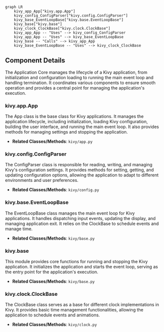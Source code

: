 ```mermaid
graph LR
    kivy_app_App["kivy.app.App"]
    kivy_config_ConfigParser["kivy.config.ConfigParser"]
    kivy_base_EventLoopBase["kivy.base.EventLoopBase"]
    kivy_base["kivy.base"]
    kivy_clock_ClockBase["kivy.clock.ClockBase"]
    kivy_app_App -- "Uses" --> kivy_config_ConfigParser
    kivy_app_App -- "Uses" --> kivy_base_EventLoopBase
    kivy_base -- "Calls" --> kivy_app_App
    kivy_base_EventLoopBase -- "Uses" --> kivy_clock_ClockBase
```

## Component Details

The Application Core manages the lifecycle of a Kivy application, from initialization and configuration loading to running the main event loop and handling termination. It coordinates various components to ensure smooth operation and provides a central point for managing the application's execution.

### kivy.app.App
The App class is the base class for Kivy applications. It manages the application lifecycle, including initialization, loading Kivy configuration, building the user interface, and running the main event loop. It also provides methods for managing settings and stopping the application.
- **Related Classes/Methods**: `kivy/app.py`

### kivy.config.ConfigParser
The ConfigParser class is responsible for reading, writing, and managing Kivy's configuration settings. It provides methods for setting, getting, and updating configuration options, allowing the application to adapt to different environments and user preferences.
- **Related Classes/Methods**: `kivy/config.py`

### kivy.base.EventLoopBase
The EventLoopBase class manages the main event loop for Kivy applications. It handles dispatching input events, updating the display, and managing application exit. It relies on the ClockBase to schedule events and manage time.
- **Related Classes/Methods**: `kivy/base.py`

### kivy.base
This module provides core functions for running and stopping the Kivy application. It initializes the application and starts the event loop, serving as the entry point for the application's execution.
- **Related Classes/Methods**: `kivy/base.py`

### kivy.clock.ClockBase
The ClockBase class serves as a base for different clock implementations in Kivy. It provides basic time management functionalities, allowing the application to schedule events and animations.
- **Related Classes/Methods**: `kivy/clock.py`

